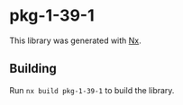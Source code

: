 # pkg-1-39-1

This library was generated with [Nx](https://nx.dev).

## Building

Run `nx build pkg-1-39-1` to build the library.
